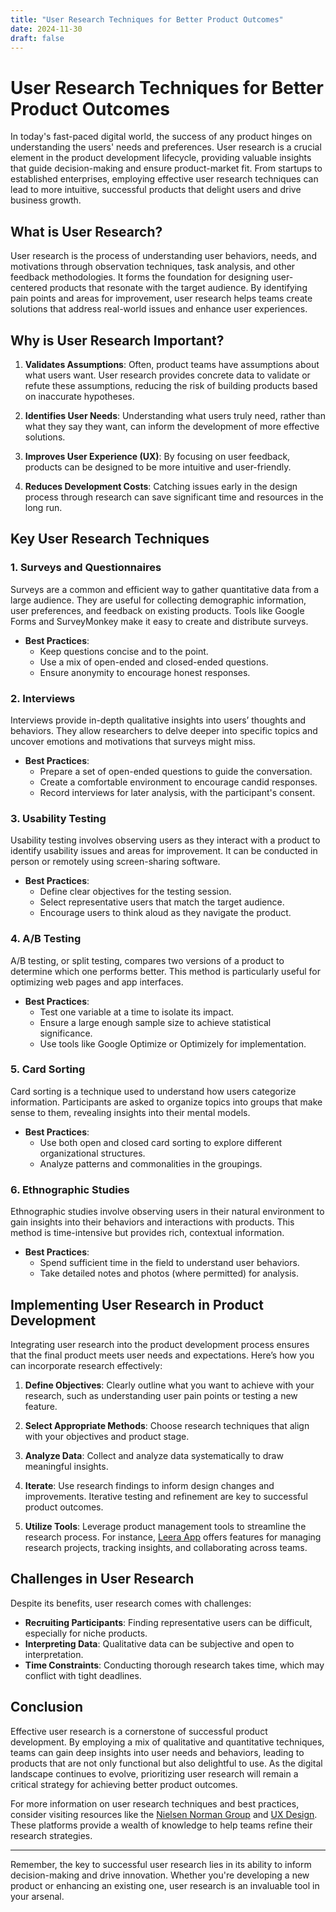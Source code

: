 ```yaml
---
title: "User Research Techniques for Better Product Outcomes"
date: 2024-11-30
draft: false
---
```

# User Research Techniques for Better Product Outcomes

In today's fast-paced digital world, the success of any product hinges on understanding the users' needs and preferences. User research is a crucial element in the product development lifecycle, providing valuable insights that guide decision-making and ensure product-market fit. From startups to established enterprises, employing effective user research techniques can lead to more intuitive, successful products that delight users and drive business growth.

## What is User Research?

User research is the process of understanding user behaviors, needs, and motivations through observation techniques, task analysis, and other feedback methodologies. It forms the foundation for designing user-centered products that resonate with the target audience. By identifying pain points and areas for improvement, user research helps teams create solutions that address real-world issues and enhance user experiences.

## Why is User Research Important?

1. **Validates Assumptions**: Often, product teams have assumptions about what users want. User research provides concrete data to validate or refute these assumptions, reducing the risk of building products based on inaccurate hypotheses.
   
2. **Identifies User Needs**: Understanding what users truly need, rather than what they say they want, can inform the development of more effective solutions.

3. **Improves User Experience (UX)**: By focusing on user feedback, products can be designed to be more intuitive and user-friendly.

4. **Reduces Development Costs**: Catching issues early in the design process through research can save significant time and resources in the long run.

## Key User Research Techniques

### 1. Surveys and Questionnaires

Surveys are a common and efficient way to gather quantitative data from a large audience. They are useful for collecting demographic information, user preferences, and feedback on existing products. Tools like Google Forms and SurveyMonkey make it easy to create and distribute surveys.

- **Best Practices**:
  - Keep questions concise and to the point.
  - Use a mix of open-ended and closed-ended questions.
  - Ensure anonymity to encourage honest responses.

### 2. Interviews

Interviews provide in-depth qualitative insights into users’ thoughts and behaviors. They allow researchers to delve deeper into specific topics and uncover emotions and motivations that surveys might miss.

- **Best Practices**:
  - Prepare a set of open-ended questions to guide the conversation.
  - Create a comfortable environment to encourage candid responses.
  - Record interviews for later analysis, with the participant's consent.

### 3. Usability Testing

Usability testing involves observing users as they interact with a product to identify usability issues and areas for improvement. It can be conducted in person or remotely using screen-sharing software.

- **Best Practices**:
  - Define clear objectives for the testing session.
  - Select representative users that match the target audience.
  - Encourage users to think aloud as they navigate the product.

### 4. A/B Testing

A/B testing, or split testing, compares two versions of a product to determine which one performs better. This method is particularly useful for optimizing web pages and app interfaces.

- **Best Practices**:
  - Test one variable at a time to isolate its impact.
  - Ensure a large enough sample size to achieve statistical significance.
  - Use tools like Google Optimize or Optimizely for implementation.

### 5. Card Sorting

Card sorting is a technique used to understand how users categorize information. Participants are asked to organize topics into groups that make sense to them, revealing insights into their mental models.

- **Best Practices**:
  - Use both open and closed card sorting to explore different organizational structures.
  - Analyze patterns and commonalities in the groupings.

### 6. Ethnographic Studies

Ethnographic studies involve observing users in their natural environment to gain insights into their behaviors and interactions with products. This method is time-intensive but provides rich, contextual information.

- **Best Practices**:
  - Spend sufficient time in the field to understand user behaviors.
  - Take detailed notes and photos (where permitted) for analysis.

## Implementing User Research in Product Development

Integrating user research into the product development process ensures that the final product meets user needs and expectations. Here’s how you can incorporate research effectively:

1. **Define Objectives**: Clearly outline what you want to achieve with your research, such as understanding user pain points or testing a new feature.

2. **Select Appropriate Methods**: Choose research techniques that align with your objectives and product stage.

3. **Analyze Data**: Collect and analyze data systematically to draw meaningful insights.

4. **Iterate**: Use research findings to inform design changes and improvements. Iterative testing and refinement are key to successful product outcomes.

5. **Utilize Tools**: Leverage product management tools to streamline the research process. For instance, [Leera App](https://leera.app) offers features for managing research projects, tracking insights, and collaborating across teams.

## Challenges in User Research

Despite its benefits, user research comes with challenges:

- **Recruiting Participants**: Finding representative users can be difficult, especially for niche products.
- **Interpreting Data**: Qualitative data can be subjective and open to interpretation.
- **Time Constraints**: Conducting thorough research takes time, which may conflict with tight deadlines.

## Conclusion

Effective user research is a cornerstone of successful product development. By employing a mix of qualitative and quantitative techniques, teams can gain deep insights into user needs and behaviors, leading to products that are not only functional but also delightful to use. As the digital landscape continues to evolve, prioritizing user research will remain a critical strategy for achieving better product outcomes.

For more information on user research techniques and best practices, consider visiting resources like the [Nielsen Norman Group](https://www.nngroup.com) and [UX Design](https://uxdesign.cc/). These platforms provide a wealth of knowledge to help teams refine their research strategies.

---

Remember, the key to successful user research lies in its ability to inform decision-making and drive innovation. Whether you're developing a new product or enhancing an existing one, user research is an invaluable tool in your arsenal.